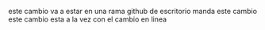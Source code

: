 este cambio va a estar en una rama 
github de escritorio manda este cambio 
este cambio esta a la vez con el cambio en linea 
